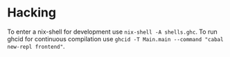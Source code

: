 # Hacking
To enter a nix-shell for development use `nix-shell -A shells.ghc`.
To run ghcid for continuous compilation use `ghcid -T Main.main --command "cabal new-repl frontend"`.


